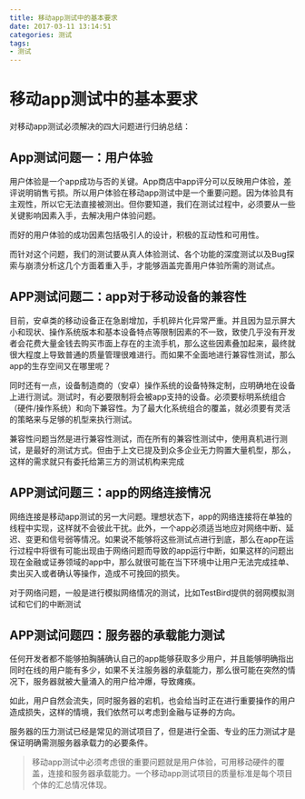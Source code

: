 ```yaml
---
title: 移动app测试中的基本要求
date: 2017-03-11 13:14:51
categories: 测试
tags: 
- 测试
---
```


# 移动app测试中的基本要求

对移动app测试必须解决的四大问题进行归纳总结：
## App测试问题一：用户体验
  用户体验是一个app成功与否的关键。App商店中app评分可以反映用户体验，差评说明销售亏损。所以用户体验在移动app测试中是一个重要问题。因为体验具有主观性，所以它无法直接被测出。但你要知道，我们在测试过程中，必须要从一些关键影响因素入手，去解决用户体验问题。

  而好的用户体验的成功因素包括吸引人的设计，积极的互动性和可用性。

  而针对这个问题，我们的测试要从真人体验测试、各个功能的深度测试以及Bug探索与崩溃分析这几个方面着重入手，才能够涵盖完善用户体验所需的测试点。

## APP测试问题二：app对于移动设备的兼容性
  目前，安卓类的移动设备正在急剧增加，手机碎片化异常严重。并且因为显示屏大小和现状、操作系统版本和基本设备特点等限制因素的不一致，致使几乎没有开发者会花费大量金钱去购买市面上存在的主流手机，那么这些因素叠加起来，最终就很大程度上导致普通的质量管理很难进行。而如果不全面地进行兼容性测试，那么app的生存空间又在哪里呢？

  同时还有一点，设备制造商的（安卓）操作系统的设备特殊定制，应明确地在设备上进行测试。测试时，有必要限制将会被app支持的设备。必须要标明系统组合（硬件/操作系统）和向下兼容性。为了最大化系统组合的覆盖，就必须要有灵活的策略来与足够的机型来执行测试。

  兼容性问题当然是进行兼容性测试，而在所有的兼容性测试中，使用真机进行测试，是最好的测试方式。但由于上文已提及到众多企业无力购置大量机型，那么，这样的需求就只有委托给第三方的测试机构来完成

## APP测试问题三：app的网络连接情况

  网络连接是移动app测试的另一大问题。理想状态下，app的网络连接将在单独的线程中实现，这样就不会彼此干扰。此外，一个app必须适当地应对网络中断、延迟、变更和信号弱等情况。如果说不能够将这些测试点进行到底，那么在app在运行过程中将很有可能出现由于网络问题而导致的app运行中断，如果这样的问题出现在金融或证券领域的app中，那么就很可能在当下环境中让用户无法完成挂单、卖出买入或者确认等操作，造成不可挽回的损失。

  对于网络问题，一般是进行模拟网络情况的测试，比如TestBird提供的弱网模拟测试和它们的中断测试

## APP测试问题四：服务器的承载能力测试

  任何开发者都不能够拍胸脯确认自己的app能够获取多少用户，并且能够明确指出同时在线的用户能有多少，如果不关注服务器的承载能力，那么很可能在突然的情况下，服务器就被大量涌入的用户给冲爆，导致瘫痪。

  如此，用户自然会流失，同时服务器的宕机，也会给当时正在进行重要操作的用户造成损失，这样的情境，我们依然可以考虑到金融与证券的方向。

  服务器的压力测试已经是常见的测试项目了，但是进行全面、专业的压力测试才是保证明确需测服务器承载力的必要条件。


  >移动app测试中必须考虑很的重要问题就是用户体验，可用移动硬件的覆盖，连接和服务器承载能力。一个移动app测试项目的质量标准是每个项目个体的汇总情况体现。
